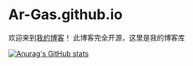 
# Ar-Gas.github.io
欢迎来到[我的博客](https://ar-gas.github.io/)！
此博客完全开源，这里是我的博客库

[![Anurag's GitHub stats](https://github-readme-stats.vercel.app/api?username=Ar-Gas)](https://github.com/anuraghazra/github-readme-stats)
